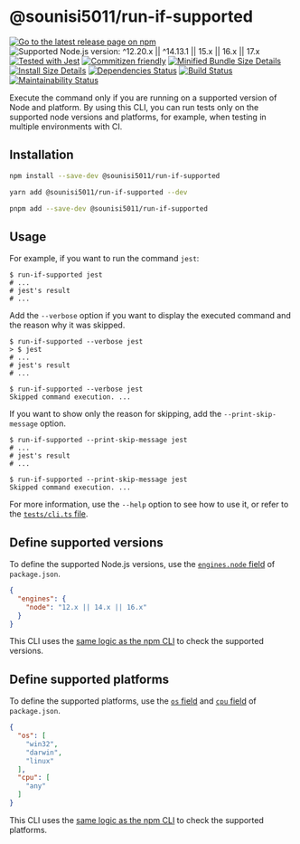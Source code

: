 # @sounisi5011/run-if-supported

[![Go to the latest release page on npm](https://img.shields.io/npm/v/@sounisi5011/run-if-supported.svg)](https://www.npmjs.com/package/@sounisi5011/run-if-supported)
![Supported Node.js version: ^12.20.x || ^14.13.1 || 15.x || 16.x || 17.x](https://img.shields.io/static/v1?label=node&message=%5E12.20.x%20%7C%7C%20%5E14.13.1%20%7C%7C%2015.x%20%7C%7C%2016.x%20%7C%7C%2017.x&color=brightgreen)
[![Tested with Jest](https://img.shields.io/badge/tested_with-jest-99424f.svg)](https://github.com/facebook/jest)
[![Commitizen friendly](https://img.shields.io/badge/commitizen-friendly-brightgreen.svg)](http://commitizen.github.io/cz-cli/)
[![Minified Bundle Size Details](https://img.shields.io/bundlephobia/min/@sounisi5011/run-if-supported)](https://bundlephobia.com/result?p=%40sounisi5011%2Frun-if-supported)
[![Install Size Details](https://packagephobia.com/badge?p=%40sounisi5011%2Frun-if-supported)](https://packagephobia.com/result?p=%40sounisi5011%2Frun-if-supported)
[![Dependencies Status](https://status.david-dm.org/gh/sounisi5011/npm-packages.svg?path=packages%2Fcli%2Frun-if-supported)](https://david-dm.org/sounisi5011/npm-packages?path=packages%2Fcli%2Frun-if-supported)
[![Build Status](https://github.com/sounisi5011/npm-packages/actions/workflows/ci.yaml/badge.svg)](https://github.com/sounisi5011/npm-packages/actions/workflows/ci.yaml)
[![Maintainability Status](https://api.codeclimate.com/v1/badges/26495b68302f7ff963c3/maintainability)](https://codeclimate.com/github/sounisi5011/npm-packages/maintainability)

Execute the command only if you are running on a supported version of Node and platform.
By using this CLI, you can run tests only on the supported node versions and platforms, for example, when testing in multiple environments with CI.

## Installation

```sh
npm install --save-dev @sounisi5011/run-if-supported
```

```sh
yarn add @sounisi5011/run-if-supported --dev
```

```sh
pnpm add --save-dev @sounisi5011/run-if-supported
```

## Usage

For example, if you want to run the command `jest`:

```console
$ run-if-supported jest
# ...
# jest's result
# ...
```

Add the `--verbose` option if you want to display the executed command and the reason why it was skipped.

```console
$ run-if-supported --verbose jest
> $ jest
# ...
# jest's result
# ...
```

```console
$ run-if-supported --verbose jest
Skipped command execution. ...
```

If you want to show only the reason for skipping, add the `--print-skip-message` option.

```console
$ run-if-supported --print-skip-message jest
# ...
# jest's result
# ...
```

```console
$ run-if-supported --print-skip-message jest
Skipped command execution. ...
```

For more information, use the `--help` option to see how to use it, or refer to the [`tests/cli.ts` file](./tests/cli.ts).

## Define supported versions

[npm-install-checks]: https://github.com/npm/npm-install-checks

To define the supported Node.js versions, use the [`engines.node` field](https://docs.npmjs.com/cli/v7/configuring-npm/package-json#engines) of `package.json`.

```json
{
  "engines": {
    "node": "12.x || 14.x || 16.x"
  }
}
```

This CLI uses the [same logic as the npm CLI][npm-install-checks] to check the supported versions.

## Define supported platforms

To define the supported platforms, use the [`os` field](https://docs.npmjs.com/cli/v7/configuring-npm/package-json#os) and [`cpu` field](https://docs.npmjs.com/cli/v7/configuring-npm/package-json#cpu) of `package.json`.

```json
{
  "os": [
    "win32",
    "darwin",
    "linux"
  ],
  "cpu": [
    "any"
  ]
}
```

This CLI uses the [same logic as the npm CLI][npm-install-checks] to check the supported platforms.
